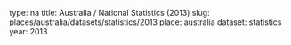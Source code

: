 type: na
title: Australia / National Statistics (2013)
slug: places/australia/datasets/statistics/2013
place: australia
dataset: statistics
year: 2013
